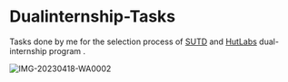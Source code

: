 # Dualinternship-Tasks
Tasks done by me for the selection process of [SUTD](https://sutd.edu.sg/) and [HutLabs](https://www.amrita.edu/center/humanitarian-technology-hut-labs/) dual-internship program .

![IMG-20230418-WA0002](https://github.com/SANTHOSH-MAMIDISETTI/Dualinternship-Tasks/assets/92091342/1340bd06-1c67-4b92-9efe-51cef6297ed5)

